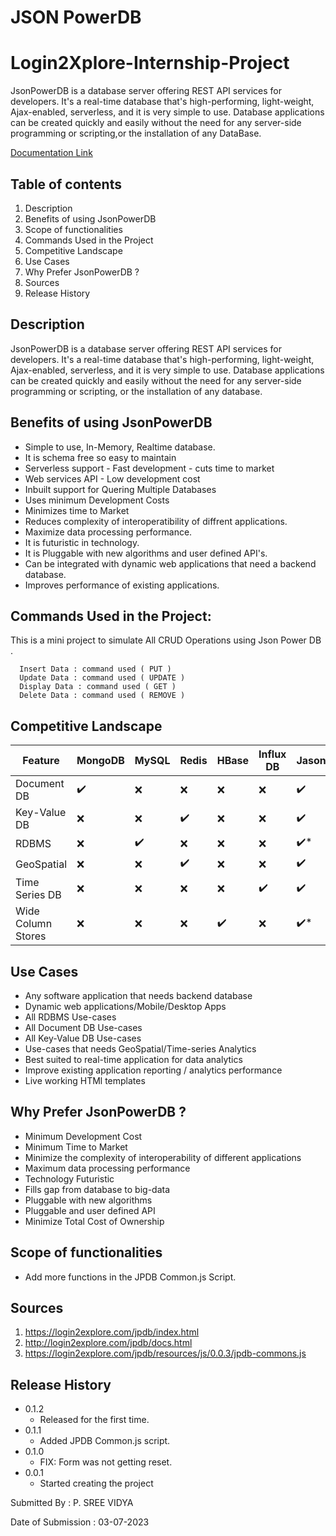 # JSON PowerDB
# Login2Xplore-Internship-Project
JsonPowerDB is a database server offering REST API services for developers. It's a real-time database that's high-performing, light-weight, Ajax-enabled, serverless, and it is very simple to use. Database applications can be created quickly and easily without the need for any server-side programming or scripting,or the installation of any DataBase.

[Documentation Link](http://login2explore.com/jpdb/docs.html)

## Table of contents

1. Description
2. Benefits of using JsonPowerDB
3. Scope of functionalities
4. Commands Used in the Project
5. Competitive Landscape
6. Use Cases
7. Why Prefer JsonPowerDB ?
8. Sources
9. Release History

## Description

JsonPowerDB is a database server offering REST API services for developers. It's a real-time database that's high-performing, light-weight, Ajax-enabled, serverless, and it is very simple to use. Database applications can be created quickly and easily without the need for any server-side programming or scripting, or the installation of any database.

## Benefits of using JsonPowerDB

- Simple to use, In-Memory, Realtime database.
- It is schema free so easy to maintain
- Serverless support - Fast development - cuts time to market
- Web services API - Low development cost
- Inbuilt support for Quering Multiple Databases
- Uses minimum Development Costs
- Minimizes time to Market
- Reduces complexity of interoperatibility of diffrent applications.
- Maximize data processing performance.
- It is futuristic in technology.
- It is Pluggable with new algorithms and user defined API's.
- Can be integrated with dynamic web applications that need a backend database.
- Improves performance of existing applications.

## Commands Used in the Project:
  This is a mini project to simulate All CRUD Operations using Json Power DB .

      Insert Data : command used ( PUT )
      Update Data : command used ( UPDATE )
      Display Data : command used ( GET )
      Delete Data : command used ( REMOVE )

## Competitive Landscape
|Feature| MongoDB | MySQL | Redis | HBase | Influx DB | JasonPowerDB |
|--|--|--|--|--|--|--|
| Document DB | ✔️ | ❌ | ❌ | ❌ | ❌ | ✔️ |
| Key-Value DB | ❌ | ❌ | ✔️ | ❌ | ❌ | ✔️ |
| RDBMS | ❌ | ✔️ | ❌ | ❌ | ❌ | ✔️* |
| GeoSpatial | ❌ | ❌ | ✔️ | ❌ | ❌ | ✔️ |
| Time Series DB | ❌ | ❌ | ❌ | ❌ | ✔️ | ✔️ |
| Wide Column Stores | ❌ | ❌ | ❌ | ✔️ | ❌ | ✔️* |

## Use Cases
- Any software application that needs backend database
- Dynamic web applications/Mobile/Desktop Apps
- All RDBMS Use-cases
- All Document DB Use-cases
- All Key-Value DB Use-cases
- Use-cases that needs GeoSpatial/Time-series Analytics
- Best suited to real-time application for data analytics
- Improve existing application reporting / analytics performance
- Live working HTMl templates

## Why Prefer JsonPowerDB ?
- Minimum Development Cost
- Minimum Time to Market
- Minimize the complexity of interoperability of different applications
- Maximum data processing performance
- Technology Futuristic
- Fills gap from database to big-data
- Pluggable with new algorithms
- Pluggable and user defined API
- Minimize Total Cost of Ownership


## Scope of functionalities
- Add more functions in the JPDB Common.js Script.

## Sources
1. https://login2explore.com/jpdb/index.html
2. http://login2explore.com/jpdb/docs.html
3. https://login2explore.com/jpdb/resources/js/0.0.3/jpdb-commons.js

## Release History

* 0.1.2
    * Released for the first time.
* 0.1.1
    * Added JPDB Common.js script.
* 0.1.0
    * FIX: Form was not getting reset.
* 0.0.1
    * Started creating the project
 
Submitted By : P. SREE VIDYA


Date of Submission : 03-07-2023

  
